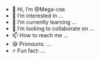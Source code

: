 - 👋 Hi, I’m @Mega-cse
- 👀 I’m interested in ...
- 🌱 I’m currently learning ...
- 💞️ I’m looking to collaborate on ...
- 📫 How to reach me ...
- 😄 Pronouns: ...
- ⚡ Fun fact: ...

<!---
<h1 align="center">Hi 👋, Everyone Megavardhini.P</h1>
<h3 align="center">A passionate ComputerscienceEngineering graduate from Chennai</h3>

<p align="left"> <img src="https://komarev.com/ghpvc/?username=mega-cse&label=Profile%20views&color=0e75b6&style=flat" alt="mega-cse" /> </p>

<p align="left"> <a href="https://github.com/ryo-ma/github-profile-trophy"><img src="https://github-profile-trophy.vercel.app/?username=mega-cse" alt="mega-cse" /></a> </p>

- 🌱 I’m currently learning **Frontend web development**

- 📫 How to reach me **megavardhini1958@gmail.com**

- 📄 Know about my experiences [https://drive.google.com/file/d/1X_nsMlvJEu39X-214Ig-EALMMHrzGySv/view?usp=drivesdk](https://drive.google.com/file/d/1X_nsMlvJEu39X-214Ig-EALMMHrzGySv/view?usp=drivesdk)

<h3 align="left">Connect with me:</h3>
<p align="left">
<a href="https://linkedin.com/in/linkedin.com/in/megavardhini-p-bb39171a7" target="blank"><img align="center" src="https://raw.githubusercontent.com/rahuldkjain/github-profile-readme-generator/master/src/images/icons/Social/linked-in-alt.svg" alt="linkedin.com/in/megavardhini-p-bb39171a7" height="30" width="40" /></a>
</p>

<h3 align="left">Languages and Tools:</h3>
<p align="left"> <a href="https://www.cprogramming.com/" target="_blank" rel="noreferrer"> <img src="https://raw.githubusercontent.com/devicons/devicon/master/icons/c/c-original.svg" alt="c" width="40" height="40"/> </a> <a href="https://git-scm.com/" target="_blank" rel="noreferrer"> <img src="https://www.vectorlogo.zone/logos/git-scm/git-scm-icon.svg" alt="git" width="40" height="40"/> </a> <a href="https://www.java.com" target="_blank" rel="noreferrer"> <img src="https://raw.githubusercontent.com/devicons/devicon/master/icons/java/java-original.svg" alt="java" width="40" height="40"/> </a> <a href="https://www.mysql.com/" target="_blank" rel="noreferrer"> <img src="https://raw.githubusercontent.com/devicons/devicon/master/icons/mysql/mysql-original-wordmark.svg" alt="mysql" width="40" height="40"/> </a> </p>

<p>&nbsp;<img align="center" src="https://github-readme-stats.vercel.app/api?username=mega-cse&show_icons=true&locale=en" alt="mega-cse" /></p>
--->
